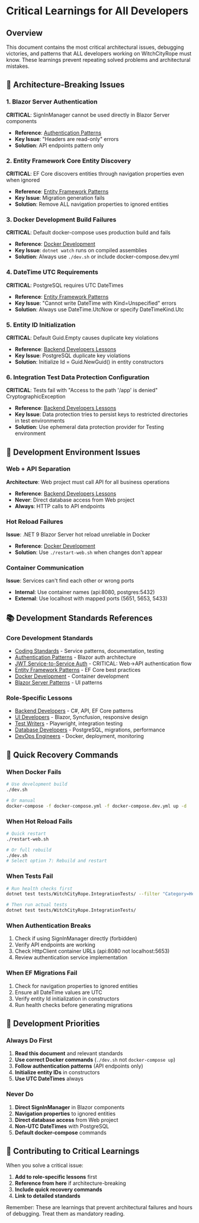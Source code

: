 # Critical Learnings for All Developers

## Overview

This document contains the most critical architectural issues, debugging victories, and patterns that ALL developers working on WitchCityRope must know. These learnings prevent repeating solved problems and architectural mistakes.

## 🚨 Architecture-Breaking Issues

### 1. Blazor Server Authentication
**CRITICAL**: SignInManager cannot be used directly in Blazor Server components
- **Reference**: [Authentication Patterns](/docs/standards-processes/development-standards/authentication-patterns.md)
- **Key Issue**: "Headers are read-only" errors
- **Solution**: API endpoints pattern only

### 2. Entity Framework Core Entity Discovery
**CRITICAL**: EF Core discovers entities through navigation properties even when ignored
- **Reference**: [Entity Framework Patterns](/docs/standards-processes/development-standards/entity-framework-patterns.md#navigation-property-management)
- **Key Issue**: Migration generation fails
- **Solution**: Remove ALL navigation properties to ignored entities

### 3. Docker Development Build Failures
**CRITICAL**: Default docker-compose uses production build and fails
- **Reference**: [Docker Development](/docs/standards-processes/development-standards/docker-development.md)
- **Key Issue**: `dotnet watch` runs on compiled assemblies
- **Solution**: Always use `./dev.sh` or include docker-compose.dev.yml

### 4. DateTime UTC Requirements
**CRITICAL**: PostgreSQL requires UTC DateTimes
- **Reference**: [Entity Framework Patterns](/docs/standards-processes/development-standards/entity-framework-patterns.md#datetime-handling-with-postgresql)
- **Key Issue**: "Cannot write DateTime with Kind=Unspecified" errors
- **Solution**: Always use DateTime.UtcNow or specify DateTimeKind.Utc

### 5. Entity ID Initialization
**CRITICAL**: Default Guid.Empty causes duplicate key violations
- **Reference**: [Backend Developers Lessons](/docs/lessons-learned/backend-developers.md#entity-id-initialization)
- **Key Issue**: PostgreSQL duplicate key violations
- **Solution**: Initialize Id = Guid.NewGuid() in entity constructors

### 6. Integration Test Data Protection Configuration
**CRITICAL**: Tests fail with "Access to the path '/app' is denied" CryptographicException
- **Reference**: [Backend Developers Lessons](/docs/lessons-learned/backend-developers.md#data-protection-configuration)
- **Key Issue**: Data protection tries to persist keys to restricted directories in test environments
- **Solution**: Use ephemeral data protection provider for Testing environment

## 🔧 Development Environment Issues

### Web + API Separation
**Architecture**: Web project must call API for all business operations
- **Reference**: [Backend Developers Lessons](/docs/lessons-learned/backend-developers.md#web--api-separation)
- **Never**: Direct database access from Web project
- **Always**: HTTP calls to API endpoints

### Hot Reload Failures
**Issue**: .NET 9 Blazor Server hot reload unreliable in Docker
- **Reference**: [Docker Development](/docs/standards-processes/development-standards/docker-development.md#hot-reload-issues-and-solutions)
- **Solution**: Use `./restart-web.sh` when changes don't appear

### Container Communication
**Issue**: Services can't find each other or wrong ports
- **Internal**: Use container names (api:8080, postgres:5432)
- **External**: Use localhost with mapped ports (5651, 5653, 5433)

## 📚 Development Standards References

### Core Development Standards
- [Coding Standards](/docs/standards-processes/CODING_STANDARDS.md) - Service patterns, documentation, testing
- [Authentication Patterns](/docs/standards-processes/development-standards/authentication-patterns.md) - Blazor auth architecture
- [JWT Service-to-Service Auth](/docs/functional-areas/authentication/jwt-service-to-service-auth.md) - CRITICAL: Web→API authentication flow
- [Entity Framework Patterns](/docs/standards-processes/development-standards/entity-framework-patterns.md) - EF Core best practices
- [Docker Development](/docs/standards-processes/development-standards/docker-development.md) - Container development
- [Blazor Server Patterns](/docs/standards-processes/development-standards/blazor-server-patterns.md) - UI patterns

### Role-Specific Lessons
- [Backend Developers](/docs/lessons-learned/backend-developers.md) - C#, API, EF Core patterns
- [UI Developers](/docs/lessons-learned/ui-developers.md) - Blazor, Syncfusion, responsive design
- [Test Writers](/docs/lessons-learned/test-writers.md) - Playwright, integration testing
- [Database Developers](/docs/lessons-learned/database-developers.md) - PostgreSQL, migrations, performance
- [DevOps Engineers](/docs/lessons-learned/devops-engineers.md) - Docker, deployment, monitoring

## 🚀 Quick Recovery Commands

### When Docker Fails
```bash
# Use development build
./dev.sh

# Or manual
docker-compose -f docker-compose.yml -f docker-compose.dev.yml up -d
```

### When Hot Reload Fails
```bash
# Quick restart
./restart-web.sh

# Or full rebuild
./dev.sh
# Select option 7: Rebuild and restart
```

### When Tests Fail
```bash
# Run health checks first
dotnet test tests/WitchCityRope.IntegrationTests/ --filter "Category=HealthCheck"

# Then run actual tests
dotnet test tests/WitchCityRope.IntegrationTests/
```

### When Authentication Breaks
1. Check if using SignInManager directly (forbidden)
2. Verify API endpoints are working
3. Check HttpClient container URLs (api:8080 not localhost:5653)
4. Review authentication service implementation

### When EF Migrations Fail
1. Check for navigation properties to ignored entities
2. Ensure all DateTime values are UTC
3. Verify entity Id initialization in constructors
4. Run health checks before generating migrations

## 🎯 Development Priorities

### Always Do First
1. **Read this document** and relevant standards
2. **Use correct Docker commands** (`./dev.sh` not `docker-compose up`)
3. **Follow authentication patterns** (API endpoints only)
4. **Initialize entity IDs** in constructors
5. **Use UTC DateTimes** always

### Never Do
1. **Direct SignInManager** in Blazor components
2. **Navigation properties** to ignored entities  
3. **Direct database access** from Web project
4. **Non-UTC DateTimes** with PostgreSQL
5. **Default docker-compose** commands

## 📝 Contributing to Critical Learnings

When you solve a critical issue:
1. **Add to role-specific lessons** first
2. **Reference from here** if architecture-breaking
3. **Include quick recovery commands**
4. **Link to detailed standards**

Remember: These are learnings that prevent architectural failures and hours of debugging. Treat them as mandatory reading.